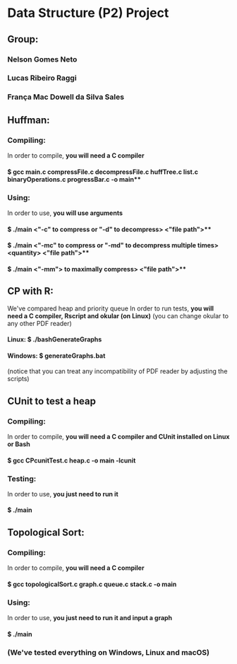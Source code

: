 # Data Structure (P2) Project

## Group:
### Nelson Gomes Neto
### Lucas Ribeiro Raggi
### França Mac Dowell da Silva Sales

## Huffman:
### Compiling:
In order to compile, **you will need a C compiler**
#### $ gcc main.c compressFile.c decompressFile.c huffTree.c list.c binaryOperations.c progressBar.c -o main**
### Using:
In order to use, **you will use arguments**
#### $ ./main <"-c" to compress or "-d" to decompress> <"file path">**
#### $ ./main <"-mc" to compress or "-md" to decompress multiple times> <**quantity**> <"file path">**
#### $ ./main <"-mm"> to maximally compress> <"file path">**

## CP with R:
We've compared heap and priority queue
In order to run tests, **you will need a C compiler, Rscript and okular (on Linux)** (you can change okular to any other PDF reader)
#### Linux: $ ./bashGenerateGraphs
#### Windows: $ generateGraphs.bat
(notice that you can treat any incompatibility of PDF reader by adjusting the scripts)

## CUnit to test a heap
### Compiling:
In order to compile, **you will need a C compiler and CUnit installed on Linux or Bash**
#### $ gcc CPcunitTest.c heap.c -o main -lcunit
### Testing:
In order to use, **you just need to run it**
#### $ ./main

## Topological Sort:
### Compiling:
In order to compile, **you will need a C compiler**
#### $ gcc topologicalSort.c graph.c queue.c stack.c -o main
### Using:
In order to use, **you just need to run it and input a graph**
#### $ ./main

### (We've tested everything on Windows, Linux and macOS)
